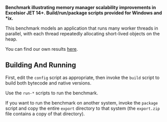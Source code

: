 **Benchmark illustrating memory manager scalability improvements in
Excelsior JET 14+. Build/run/package scripts provided for Windows and \*ix.**

This benchmark models an application that runs many worker threads in parallel,
with each thread repeatedly allocating short-lived objects on the heap.

You can find our own results [here](https://www.excelsiorjet.com/memory-manager-scalability).

## Building And Running

First, edit the `config` script as appropriate, then invoke the `build` script 
to build both bytecode and native versions.

Use the `run-*` scripts to run the benchmark.

If you want to run the benchmark on another system, invoke the `package` script
and copy the entire `export` directory to that system (the `export.zip` file 
contains a copy of that directory).
